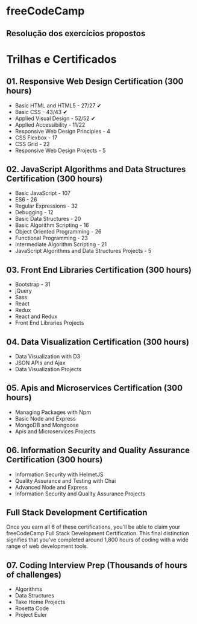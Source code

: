 # freeCodeCamp

## Resolução dos exercícios propostos

# Trilhas e Certificados

## 01. Responsive Web Design Certification (300 hours)
 - Basic HTML and HTML5 - 27/27 ✔
 - Basic CSS - 43/43 ✔
 - Applied Visual Design - 52/52 ✔
 - Applied Accessibility - 11/22
 - Responsive Web Design Principles - 4
 - CSS Flexbox - 17
 - CSS Grid - 22
 - Responsive Web Design Projects - 5

## 02. JavaScript Algorithms and Data Structures Certification (300 hours)
 - Basic JavaScript - 107
 - ES6 - 26
 - Regular Expressions - 32
 - Debugging - 12
 - Basic Data Structures - 20
 - Basic Algorithm Scripting - 16
 - Object Oriented Programming - 26
 - Functional Programming - 23
 - Intermediate Algorithm Scripting - 21
 - JavaScript Algorithms and Data Structures Projects - 5

## 03. Front End Libraries Certification (300 hours)
 - Bootstrap - 31
 - jQuery
 - Sass
 - React
 - Redux
 - React and Redux
 - Front End Libraries Projects

## 04. Data Visualization Certification (300 hours)
 - Data Visualization with D3
 - JSON APIs and Ajax
 - Data Visualization Projects 

## 05. Apis and Microservices Certification (300 hours)
 - Managing Packages with Npm
 - Basic Node and Express
 - MongoDB and Mongoose
 - Apis and Microservices Projects

## 06. Information Security and Quality Assurance Certification (300 hours)
 - Information Security with HelmetJS
 - Quality Assurance and Testing with Chai
 - Advanced Node and Express
 - Information Security and Quality Assurance Projects


## Full Stack Development Certification
Once you earn all 6 of these certifications, you'll be able to claim your freeCodeCamp Full Stack Development Certification. This final distinction signifies that you’ve completed around 1,800 hours of coding with a wide range of web development tools.

## 07. Coding Interview Prep (Thousands of hours of challenges)
 - Algorithms
 - Data Structures
 - Take Home Projects
 - Rosetta Code
 - Project Euler